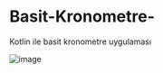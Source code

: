 # Basit-Kronometre-
Kotlin ile basit kronometre uygulaması

![image](https://github.com/kocgurbuzislam/Basit-Kronometre-/assets/109143949/880d510d-7c81-4d91-ae7f-796754227ef2)




